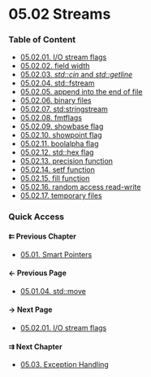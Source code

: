 # 05.02 Streams

### Table of Content

* [05.02.01. I/O stream flags](./01.ios.md)
* [05.02.02. field width](./02.width.md)
* [05.02.03. *std::cin* and *std::getline*](./03.cin.md)
* [05.02.04. std::fstream](./04.fstream.md)
* [05.02.05. append into the end of file](./05.append.md)
* [05.02.06. binary files](./06.binary.md)
* [05.02.07. std:stringstream](./07.sstream.md)
* [05.02.08. fmtflags](./08.fmtflags.md)
* [05.02.09. showbase flag](./09.showbase.md)
* [05.02.10. showpoint flag](./10.showpoint.md)
* [05.02.11. boolalpha flag](./11.boolalpha.md)
* [05.02.12. std::hex flag](./12.hex.md)
* [05.02.13. precision function](./13.precision.md)
* [05.02.14. setf function](./14.setf.md)
* [05.02.15. fill function](./15.fill.md)
* [05.02.16. random access read-write](./16.random-access.md)
* [05.02.17. temporary files](./17.temporary-files.md)

### Quick Access

<div class="previous_chapter pagination">

#### &#8647; Previous Chapter

* [05.01. Smart Pointers](./../../05.advanced/01.smart/README.md)
</div>

<div class="previous_page pagination">

#### &#8592; Previous Page

* [05.01.04. std::move](./../../05.advanced/01.smart/04.std-move.md)

</div>
<div class="next_page pagination">

#### &#8594; Next Page

* [05.02.01. I/O stream flags](./../../05.advanced/02.streams/01.ios.md)

</div>
<div class="next_chapter pagination">

#### &#8649; Next Chapter

* [05.03. Exception Handling](./../../05.advanced/03.exception/README.md)

</div>
